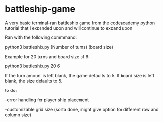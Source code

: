 # battleship-game
A very basic terminal-ran battleship game from the codeacademy python tutorial that I expanded upon and will continue to expand upon

Ran with the following commmand: 

python3 battleship.py (Number of turns) (board size)

Example for 20 turns and board size of 6:

python3 battleship.py 20 6

If the turn amount is left blank, the game defaults to 5. If board size is left blank, the size defaults to 5.

to do: 

  -error handling for player ship placement
 
  -customizable grid size (sorta done, might give option for different row and column size)
